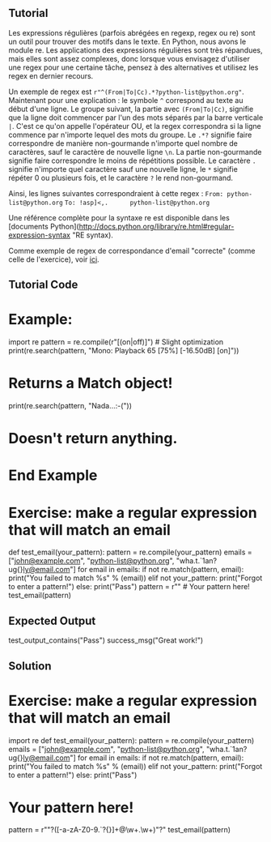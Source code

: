 Tutorial
--------

Les expressions régulières (parfois abrégées en regexp, regex ou re) sont un outil pour trouver des motifs dans le texte. En Python, nous avons le module re. Les applications des expressions régulières sont très répandues, mais elles sont assez complexes, donc lorsque vous envisagez d'utiliser une regex pour une certaine tâche, pensez à des alternatives et utilisez les regex en dernier recours.

Un exemple de regex est `r"^(From|To|Cc).*?python-list@python.org"`. Maintenant pour une explication :
le symbole `^` correspond au texte au début d'une ligne. Le groupe suivant, la partie avec `(From|To|Cc)`, signifie que la ligne doit commencer par l'un des mots séparés par la barre verticale `|`. C'est ce qu'on appelle l'opérateur OU, et la regex correspondra si la ligne commence par n'importe lequel des mots du groupe. Le `.*?` signifie faire correspondre de manière non-gourmande n'importe quel nombre de caractères, sauf le caractère de nouvelle ligne `\n`. La partie non-gourmande signifie faire correspondre le moins de répétitions possible. Le caractère `.` signifie n'importe quel caractère sauf une nouvelle ligne, le `*` signifie répéter 0 ou plusieurs fois, et le caractère `?` le rend non-gourmand.

Ainsi, les lignes suivantes correspondraient à cette regex :
`From: python-list@python.org`
`To: !asp]<,.      python-list@python.org`

Une référence complète pour la syntaxe re est disponible dans les [documents Python](http://docs.python.org/library/re.html#regular-expression-syntax
"RE syntax).

Comme exemple de regex de correspondance d'email "correcte" (comme celle de l'exercice), voir [ici](http://www.ex-parrot.com/pdw/Mail-RFC822-Address.html).

Tutorial Code
-------------
# Example: 
import re
pattern = re.compile(r"\[(on|off)\]") # Slight optimization
print(re.search(pattern, "Mono: Playback 65 [75%] [-16.50dB] [on]"))
# Returns a Match object!
print(re.search(pattern, "Nada...:-("))
# Doesn't return anything.
# End Example

# Exercise: make a regular expression that will match an email
def test_email(your_pattern):
    pattern = re.compile(your_pattern)
    emails = ["john@example.com", "python-list@python.org", "wha.t.`1an?ug{}ly@email.com"]
    for email in emails:
        if not re.match(pattern, email):
            print("You failed to match %s" % (email))
        elif not your_pattern:
            print("Forgot to enter a pattern!")
        else:
            print("Pass")
pattern = r"" # Your pattern here!
test_email(pattern)
    

Expected Output
---------------
test_output_contains("Pass")
success_msg("Great work!")

Solution
--------
# Exercise: make a regular expression that will match an email
import re
def test_email(your_pattern):
    pattern = re.compile(your_pattern)
    emails = ["john@example.com", "python-list@python.org", "wha.t.`1an?ug{}ly@email.com"]
    for email in emails:
        if not re.match(pattern, email):
            print("You failed to match %s" % (email))
        elif not your_pattern:
            print("Forgot to enter a pattern!")
        else:
            print("Pass")
# Your pattern here!
pattern = r"\"?([-a-zA-Z0-9.`?{}]+@\w+\.\w+)\"?"
test_email(pattern)